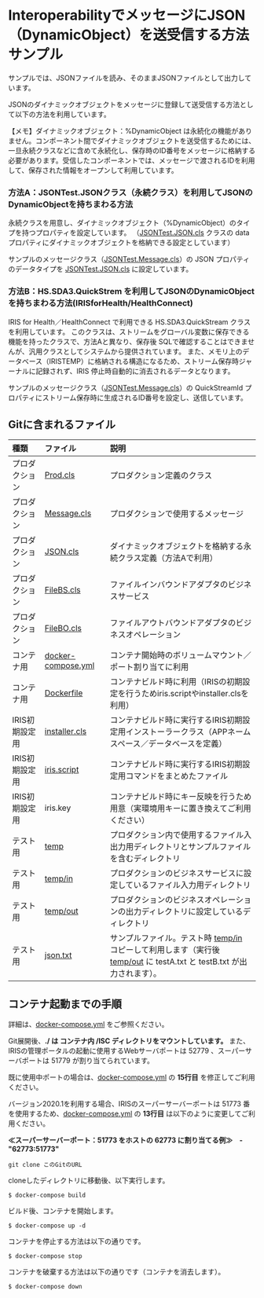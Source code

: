 # InteroperabilityでメッセージにJSON（DynamicObject）を送受信する方法サンプル

サンプルでは、JSONファイルを読み、そのままJSONファイルとして出力しています。

JSONのダイナミックオブジェクトをメッセージに登録して送受信する方法として以下の方法を利用しています。

【メモ】ダイナミックオブジェクト：%DynamicObject は永続化の機能がありません。コンポーネント間でダイナミックオブジェクトを送受信するためには、一旦永続クラスなどに含めて永続化し、保存時のID番号をメッセージに格納する必要があります。受信したコンポーネントでは、メッセージで渡されるIDを利用して、保存された情報をオープンして利用しています。


### 方法A：JSONTest.JSONクラス（永続クラス）を利用してJSONのDynamicObjectを持ちまわる方法

永続クラスを用意し、ダイナミックオブジェクト（%DynamicObject）のタイプを持つプロパティを設定しています。
（[JSONTest.JSON.cls](/src/JSONTest/JSON.cls) クラスの data プロパティにダイナミックオブジェクトを格納できる設定としています）

サンプルのメッセージクラス（[JSONTest.Message.cls](/src/JSONTest/Message.cls)）の JSON プロパティのデータタイプを [JSONTest.JSON.cls](/src/JSONTest/JSON.cls) に設定しています。


### 方法B：HS.SDA3.QuickStrem を利用してJSONのDynamicObjectを持ちまわる方法(IRISforHealth/HealthConnect)

IRIS for Health／HealthConnect で利用できる HS.SDA3.QuickStream クラスを利用しています。
このクラスは、ストリームをグローバル変数に保存できる機能を持ったクラスで、方法Aと異なり、保存後 SQLで確認することはできませんが、汎用クラスとしてシステムから提供されています。
また、メモリ上のデータベース（IRISTEMP）に格納される構造になるため、ストリーム保存時ジャーナルに記録されず、IRIS 停止時自動的に消去されるデータとなります。

サンプルのメッセージクラス（[JSONTest.Message.cls](/src/JSONTest/Message.cls)）の QuickStreamId プロパティにストリーム保存時に生成されるID番号を設定し、送信しています。


## Gitに含まれるファイル

|種類|ファイル|説明|
|:--|:--|:--|
|プロダクション|[Prod.cls](/src/JSONTest/Prod.cls)|プロダクション定義のクラス|
|プロダクション|[Message.cls](/src/JSONTest/Message.cls)|プロダクションで使用するメッセージ|
|プロダクション|[JSON.cls](/src/JSONTest/JSON.cls)|ダイナミックオブジェクトを格納する永続クラス定義（方法Aで利用）|
|プロダクション|[FileBS.cls](/src/JSONTest/FileBS.cls)|ファイルインバウンドアダプタのビジネスサービス|
|プロダクション|[FileBO.cls](/src/JSONTest/FileBO.cls)|ファイルアウトバウンドアダプタのビジネスオペレーション|
|コンテナ用|[docker-compose.yml](/docker-compose.yml)|コンテナ開始時のボリュームマウント／ポート割り当てに利用|
|コンテナ用|[Dockerfile](/Dockerfile)|コンテナビルド時に利用（IRISの初期設定を行うためiris.scriptやinstaller.clsを利用）|
|IRIS初期設定用|[installer.cls](/installer.cls)|コンテナビルド時に実行するIRIS初期設定用インストーラークラス（APPネームスペース／データベースを定義）|
|IRIS初期設定用|[iris.script](/iris.script)|コンテナビルド時に実行するIRIS初期設定用コマンドをまとめたファイル|
|IRIS初期設定用|iris.key|コンテナビルド時にキー反映を行うため用意（実環境用キーに置き換えてご利用ください）|
|テスト用|[temp](/temp)|プロダクション内で使用するファイル入出力用ディレクトリとサンプルファイルを含むディレクトリ|
|テスト用|[temp/in](/temp/in)|プロダクションのビジネスサービスに設定しているファイル入力用ディレクトリ|
|テスト用|[temp/out](/temp/out)|プロダクションのビジネスオペレーションの出力ディレクトリに設定しているディレクトリ|
|テスト用|[json.txt](/temp/json.txt)|サンプルファイル。テスト時 [temp/in](/temp/in) コピーして利用します（実行後 [temp/out](/temp/out) に testA.txt と testB.txt が出力されます）。|

## コンテナ起動までの手順
詳細は、[docker-compose.yml](/docker-compose.yml) をご参照ください。

Git展開後、**./ は コンテナ内 /ISC ディレクトリをマウントしています。**
また、IRISの管理ポータルの起動に使用するWebサーバポートは 52779 、スーパーサーバポートは 51779 が割り当てられています。

既に使用中ポートの場合は、[docker-compose.yml](/docker-compose.yml) の **15行目** を修正してご利用ください。

バージョン2020.1を利用する場合、IRISのスーパーサーバーポートは 51773 番を使用するため、[docker-compose.yml](/docker-compose.yml) の **13行目** は以下のように変更してご利用ください。

**≪スーパーサーバーポート：51773 をホストの 62773 に割り当てる例≫　- "62773:51773"**

```
git clone このGitのURL
```
cloneしたディレクトリに移動後、以下実行します。

```
$ docker-compose build
```
ビルド後、コンテナを開始します。
```
$ docker-compose up -d
```
コンテナを停止する方法は以下の通りです。
```
$ docker-compose stop
```
コンテナを破棄する方法は以下の通りです（コンテナを消去します）。
```
$ docker-compose down
```

